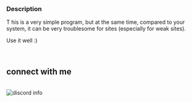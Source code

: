 <hl>
<br>
<h3>Description</h3>
<hl>T
his is a very simple program, but at the same time, compared to your system, it can be very troublesome for sites (especially for weak sites).

Use it well :)
</h1>
<hl>
<br>
<h2>connect with me</h2>
<br>
<img src="https://discord.c99.nl/widget/theme-1/899566068979363890.png" alt="discord info">
